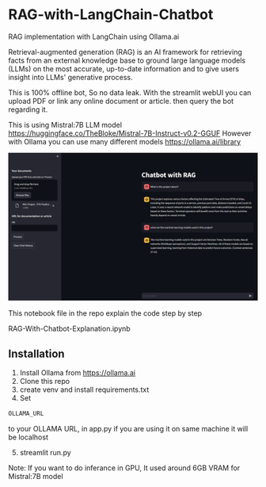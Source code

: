 # RAG-with-LangChain-Chatbot
RAG implementation with LangChain using Ollama.ai


Retrieval-augmented generation (RAG) is an AI framework for retrieving facts from an external knowledge base to ground large language models (LLMs) on the most accurate, up-to-date information and to give users insight into LLMs' generative process.

This is 100% offline bot, So no data leak. With the streamlit webUI you can upload PDF or link any online document or article. then query the bot regarding it.

This is using Mistral:7B LLM model https://huggingface.co/TheBloke/Mistral-7B-Instruct-v0.2-GGUF
However with Ollama you can use many different models https://ollama.ai/library

![Alt Text](UI-Demo.png)

This notebook file in the repo explain the code step by step

RAG-With-Chatbot-Explanation.ipynb



 ## Installation

 1. Install Ollama from https://ollama.ai
 2. Clone this repo
 3. create venv and install requirements.txt
 4. Set 
 ```bash
OLLAMA_URL 
```
to your OLLAMA URL, in app.py if you are using it on same machine it will be localhost

5. streamlit run.py


Note: If you want to do inferance in GPU, It used around 6GB VRAM for Mistral:7B model